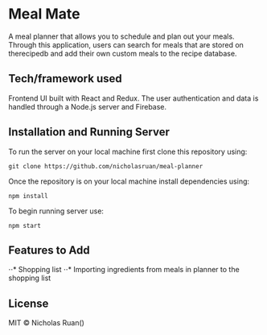 # Meal Mate

A meal planner that allows you to schedule and plan out your meals. Through this application, users can search for meals that are stored on therecipedb and add their own custom meals to the recipe database. 

## Tech/framework used
Frontend UI built with React and Redux. The user authentication and data is handled through a Node.js server and Firebase. 

## Installation and Running Server
To run the server on your local machine first clone this repository using:

```
git clone https://github.com/nicholasruan/meal-planner
```

Once the repository is on your local machine install dependencies using:

```
npm install
```

To begin running server use:

```
npm start
```

## Features to Add

⋅⋅* Shopping list 
⋅⋅* Importing ingredients from meals in planner to the shopping list

## License

MIT © Nicholas Ruan()
